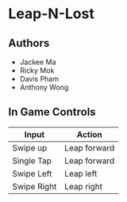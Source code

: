 # Leap-N-Lost

Authors
------
- Jackee Ma
- Ricky Mok
- Davis Pham
- Anthony Wong

In Game Controls
------
Input | Action
--- | ---
Swipe up | Leap forward
Single Tap | Leap forward
Swipe Left | Leap left
Swipe Right | Leap right
